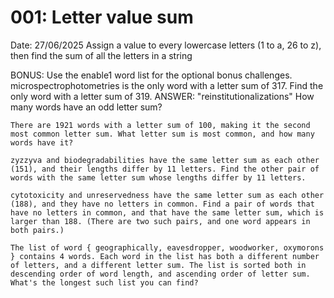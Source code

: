 # 001: Letter value sum

Date: 27/06/2025
Assign a value to every lowercase letters (1 to a, 26 to z), then find the sum of all the letters in a string

BONUS:
Use the enable1 word list for the optional bonus challenges.
    microspectrophotometries is the only word with a letter sum of 317. Find the only word with a letter sum of 319.
    ANSWER: "reinstitutionalizations"
    How many words have an odd letter sum?

    There are 1921 words with a letter sum of 100, making it the second most common letter sum. What letter sum is most common, and how many words have it?
    
    zyzzyva and biodegradabilities have the same letter sum as each other (151), and their lengths differ by 11 letters. Find the other pair of words with the same letter sum whose lengths differ by 11 letters.

    cytotoxicity and unreservedness have the same letter sum as each other (188), and they have no letters in common. Find a pair of words that have no letters in common, and that have the same letter sum, which is larger than 188. (There are two such pairs, and one word appears in both pairs.)

    The list of word { geographically, eavesdropper, woodworker, oxymorons } contains 4 words. Each word in the list has both a different number of letters, and a different letter sum. The list is sorted both in descending order of word length, and ascending order of letter sum. What's the longest such list you can find?
